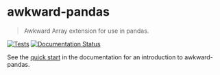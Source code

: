 # awkward-pandas

> Awkward Array extension for use in pandas.

[![Tests](https://github.com/intake/awkward-pandas/actions/workflows/pypi.yml/badge.svg)](https://github.com/intake/awkward-pandas/actions/workflows/pypi.yml)
[![Documentation Status](https://readthedocs.org/projects/awkward-pandas/badge/?version=latest)](https://awkward-pandas.readthedocs.io/en/latest/?badge=latest)

See the [quick
start](https://awkward-pandas.readthedocs.io/en/latest/quickstart.html)
in the documentation for an introduction to awkward-pandas.
